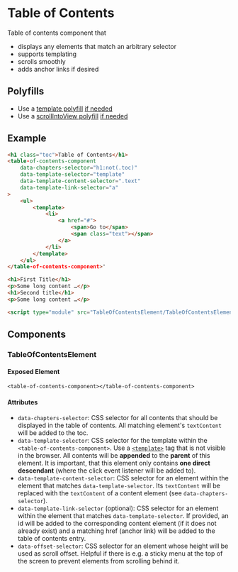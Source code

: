 # Table of Contents

Table of contents component that
- displays any elements that match an arbitrary selector
- supports templating
- scrolls smoothly
- adds anchor links if desired

## Polyfills
- Use a [template polyfill](https://github.com/webcomponents/polyfills/tree/master/packages/template)
[if needed](https://caniuse.com/#feat=template)
- Use a [scrollIntoView polyfill](https://github.com/iamdustan/smoothscroll)
[if needed](https://caniuse.com/#feat=scrollintoview)


## Example

````html
<h1 class="toc">Table of Contents</h1>
<table-of-contents-component
    data-chapters-selector="h1:not(.toc)"
    data-template-selector="template"
    data-template-content-selector=".text"
    data-template-link-selector="a"
>
    <ul>
        <template>
            <li>
                <a href="#">
                    <span>Go to</span>
                    <span class="text"></span>
                </a>
            </li>
        </template>
    </ul>
</table-of-contents-component>'

<h1>First Title</h1>
<p>Some long content …</p>
<h1>Second title</h1>
<p>Some long content …</p>

<script type="module" src="TableOfContentsElement/TableOfContentsElement.js"></script>
````

## Components

### TableOfContentsElement

#### Exposed Element
`<table-of-contents-component></table-of-contents-component>`

#### Attributes
- `data-chapters-selector`: CSS selector for all contents that should be displayed in the 
table of contents. All matching element's `textContent` will be added to the toc.
- `data-template-selector`: CSS selector for the template within the
`<table-of-contents-component>`. Use a [`<template>`](https://developer.mozilla.org/en-US/docs/Web/HTML/Element/template)
tag that is not visible in the browser. All contents will be **appended** to the **parent** of this
element. It is important, that this element only contains **one direct descendant** (where the
click event listener will be added to).
- `data-template-content-selector`: CSS selector for an element within the element that matches
`data-template-selector`. Its `textContent` will be replaced with the `textContent` of a content
element (see `data-chapters-selector`).
- `data-template-link-selector` (optional): CSS selector for an element within the element that
matches `data-template-selector`. If provided, an id will be added to the corresponding content
element (if it does not already exist) and a matching href (anchor link) will be added to the
table of contents entry.
- `data-offset-selector`: CSS selector for an element whose height will be used as scroll offset.
Helpful if there is e.g. a sticky menu at the top of the screen to prevent elements from scrolling
behind it.
